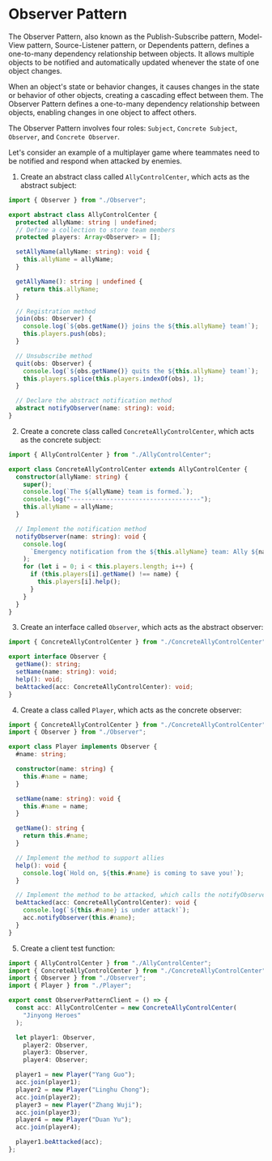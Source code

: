 # Observer Pattern

The Observer Pattern, also known as the Publish-Subscribe pattern, Model-View pattern, Source-Listener pattern, or Dependents pattern, defines a one-to-many dependency relationship between objects. It allows multiple objects to be notified and automatically updated whenever the state of one object changes.

When an object's state or behavior changes, it causes changes in the state or behavior of other objects, creating a cascading effect between them. The Observer Pattern defines a one-to-many dependency relationship between objects, enabling changes in one object to affect others.

The Observer Pattern involves four roles: `Subject`, `Concrete Subject`, `Observer`, and `Concrete Observer`.

Let's consider an example of a multiplayer game where teammates need to be notified and respond when attacked by enemies.

1. Create an abstract class called `AllyControlCenter`, which acts as the abstract subject:

```ts
import { Observer } from "./Observer";

export abstract class AllyControlCenter {
  protected allyName: string | undefined;
  // Define a collection to store team members
  protected players: Array<Observer> = [];

  setAllyName(allyName: string): void {
    this.allyName = allyName;
  }

  getAllyName(): string | undefined {
    return this.allyName;
  }

  // Registration method
  join(obs: Observer) {
    console.log(`${obs.getName()} joins the ${this.allyName} team!`);
    this.players.push(obs);
  }

  // Unsubscribe method
  quit(obs: Observer) {
    console.log(`${obs.getName()} quits the ${this.allyName} team!`);
    this.players.splice(this.players.indexOf(obs), 1);
  }

  // Declare the abstract notification method
  abstract notifyObserver(name: string): void;
}
```

2. Create a concrete class called `ConcreteAllyControlCenter`, which acts as the concrete subject:

```ts
import { AllyControlCenter } from "./AllyControlCenter";

export class ConcreteAllyControlCenter extends AllyControlCenter {
  constructor(allyName: string) {
    super();
    console.log(`The ${allyName} team is formed.`);
    console.log("------------------------------------");
    this.allyName = allyName;
  }

  // Implement the notification method
  notifyObserver(name: string): void {
    console.log(
      `Emergency notification from the ${this.allyName} team: Ally ${name} is under attack by enemies!`
    );
    for (let i = 0; i < this.players.length; i++) {
      if (this.players[i].getName() !== name) {
        this.players[i].help();
      }
    }
  }
}
```

3. Create an interface called `Observer`, which acts as the abstract observer:

```ts
import { ConcreteAllyControlCenter } from "./ConcreteAllyControlCenter";

export interface Observer {
  getName(): string;
  setName(name: string): void;
  help(): void;
  beAttacked(acc: ConcreteAllyControlCenter): void;
}
```

4. Create a class called `Player`, which acts as the concrete observer:

```ts
import { ConcreteAllyControlCenter } from "./ConcreteAllyControlCenter";
import { Observer } from "./Observer";

export class Player implements Observer {
  #name: string;

  constructor(name: string) {
    this.#name = name;
  }

  setName(name: string): void {
    this.#name = name;
  }

  getName(): string {
    return this.#name;
  }

  // Implement the method to support allies
  help(): void {
    console.log(`Hold on, ${this.#name} is coming to save you!`);
  }

  // Implement the method to be attacked, which calls the notifyObserver() method of the AllyControlCenter class to notify allies
  beAttacked(acc: ConcreteAllyControlCenter): void {
    console.log(`${this.#name} is under attack!`);
    acc.notifyObserver(this.#name);
  }
}
```

5. Create a client test function:

```ts
import { AllyControlCenter } from "./AllyControlCenter";
import { ConcreteAllyControlCenter } from "./ConcreteAllyControlCenter";
import { Observer } from "./Observer";
import { Player } from "./Player";

export const ObserverPatternClient = () => {
  const acc: AllyControlCenter = new ConcreteAllyControlCenter(
    "Jinyong Heroes"
  );

  let player1: Observer,
    player2: Observer,
    player3: Observer,
    player4: Observer;

  player1 = new Player("Yang Guo");
  acc.join(player1);
  player2 = new Player("Linghu Chong");
  acc.join(player2);
  player3 = new Player("Zhang Wuji");
  acc.join(player3);
  player4 = new Player("Duan Yu");
  acc.join(player4);

  player1.beAttacked(acc);
};
```
